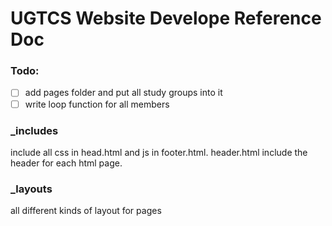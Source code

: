 UGTCS Website Develope Reference Doc
=============

### Todo:

- [ ] add pages folder and put all study groups into it
- [ ] write loop function for all members

### _includes

include all css in head.html and js in footer.html. header.html include the header for each html page.

### _layouts

all different kinds of layout for pages
